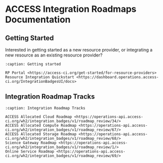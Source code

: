 # ACCESS Integration Roadmaps Documentation

## Getting Started

Interested in getting started as a new resource provider, or integrating a new resource as an existing resource provider?

```{toctree}
:caption: Getting started

RP Portal <https://access-ci.org/get-started/for-resource-providers>
Resource Integration Quickstart <https://dashboard.operations.access-ci.org/IntegrationBadgesUI/docs>
```

## Integration Roadmap Tracks

```{toctree}
:caption: Integration Roadmap Tracks

ACCESS Allocated Cloud Roadmap <https://operations-api.access-ci.org/wh2/integration_badges/v1/roadmap_review/34/>
ACCESS Allocated Compute Roadmap <https://operations-api.access-ci.org/wh2/integration_badges/v1/roadmap_review/67/>
ACCESS Allocated Storage Roadmap <https://operations-api.access-ci.org/wh2/integration_badges/v1/roadmap_review/68/>
Science Gateway Roadmap <https://operations-api.access-ci.org/wh2/integration_badges/v1/roadmap_review/1/>
Online Service Roadmap <https://operations-api.access-ci.org/wh2/integration_badges/v1/roadmap_review/69/>
```
